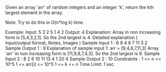 Given an array 'arr' of random integers and an integer 'k', return the kth largest element in the array.



Note: Try to do this in O(n*log k) time.


Example:
Input:
5
3 2 5 1 4
2
Output:
4
Explanation:
Array in non increasing form is [5,4,3,2,1]. So the 2nd largest is 4.
Detailed explanation ( Input/output format, Notes, Images )
Sample Input 1 :
6
9 4 8 7 11 3
2
Sample Output 1 :
9
Explanation of sample input 1:
arr = [9,4,8,7,11,3]
Array 'arr' in non increasing form is [11,9,8,7,4,3]. So the 2nd largest is 9.
Sample Input 2 :
8
2 6 10 11 13 4 1 20
4
Sample Output 2 :
10
Constraints :
1 <= n <= 10^5
1 <= arr[i] <= 10^5
1 <= k <= n
Time Limit: 1 sec

